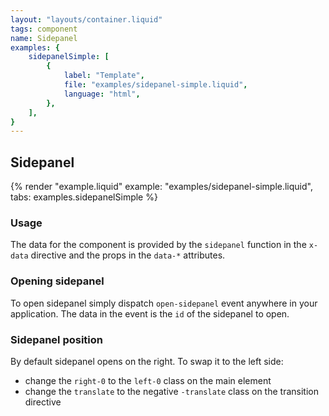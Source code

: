 ```yaml
---
layout: "layouts/container.liquid"
tags: component
name: Sidepanel
examples: {
    sidepanelSimple: [
        {
            label: "Template",
            file: "examples/sidepanel-simple.liquid",
            language: "html",
        },
    ],
}
---
```

## Sidepanel

{% render "example.liquid" example: "examples/sidepanel-simple.liquid", tabs: examples.sidepanelSimple %}

### Usage

The data for the component is provided by the `sidepanel` function in the `x-data` directive and the props in the `data-*` attributes.

### Opening sidepanel

To open sidepanel simply dispatch `open-sidepanel` event anywhere in your application. The data in the event is the `id` of the sidepanel to open.

### Sidepanel position

By default sidepanel opens on the right. To swap it to the left side:
- change the `right-0` to the `left-0` class on the main element
- change the `translate` to the negative `-translate` class on the transition directive
